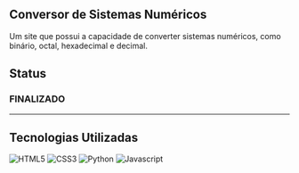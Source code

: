 <h2>Conversor de Sistemas Numéricos</h2>
Um site que possui a capacidade de converter sistemas numéricos, como binário, octal, hexadecimal e decimal.

## Status
### FINALIZADO


<hr>


## Tecnologias Utilizadas
<div>
  <img src='https://img.shields.io/badge/html5-%23E34F26.svg?style=for-the-badge&logo=html5&logoColor=white' alt='HTML5'>
  <img src='https://img.shields.io/badge/css3-%231572B6.svg?style=for-the-badge&logo=css3&logoColor=white' alt='CSS3'>
  <img src='https://img.shields.io/badge/python-3670A0?style=for-the-badge&logo=python&logoColor=ffdd54' alt='Python'>
  <img src='https://img.shields.io/badge/javascript-%23323330.svg?style=for-the-badge&logo=javascript&logoColor=%23F7DF1E' alt='Javascript'>
</div>
